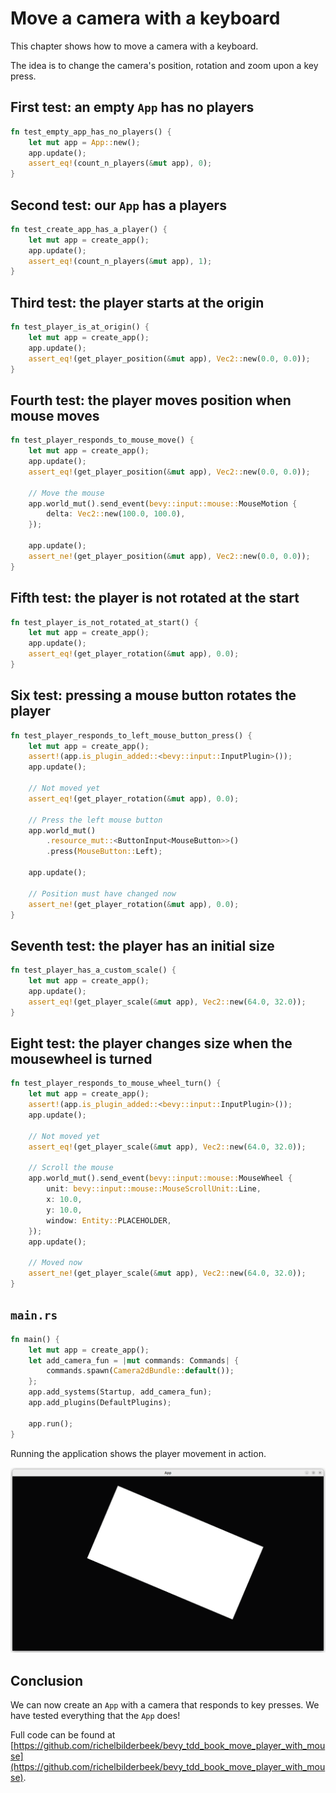 # Move a camera with a keyboard

This chapter shows how to move a camera with a keyboard.

The idea is to change the camera's position, rotation and zoom upon a key press.

## First test: an empty `App` has no players

```rust
fn test_empty_app_has_no_players() {
    let mut app = App::new();
    app.update();
    assert_eq!(count_n_players(&mut app), 0);
}
```

## Second test: our `App` has a players

```rust
fn test_create_app_has_a_player() {
    let mut app = create_app();
    app.update();
    assert_eq!(count_n_players(&mut app), 1);
}
```

## Third test: the player starts at the origin

```rust
fn test_player_is_at_origin() {
    let mut app = create_app();
    app.update();
    assert_eq!(get_player_position(&mut app), Vec2::new(0.0, 0.0));
}

```

## Fourth test: the player moves position when mouse moves

```rust
fn test_player_responds_to_mouse_move() {
    let mut app = create_app();
    app.update();
    assert_eq!(get_player_position(&mut app), Vec2::new(0.0, 0.0));

    // Move the mouse
    app.world_mut().send_event(bevy::input::mouse::MouseMotion {
        delta: Vec2::new(100.0, 100.0),
    });

    app.update();
    assert_ne!(get_player_position(&mut app), Vec2::new(0.0, 0.0));
}
```

## Fifth test: the player is not rotated at the start

```rust
fn test_player_is_not_rotated_at_start() {
    let mut app = create_app();
    app.update();
    assert_eq!(get_player_rotation(&mut app), 0.0);
}
```

## Six test: pressing a mouse button rotates the player

```rust
fn test_player_responds_to_left_mouse_button_press() {
    let mut app = create_app();
    assert!(app.is_plugin_added::<bevy::input::InputPlugin>());
    app.update();

    // Not moved yet
    assert_eq!(get_player_rotation(&mut app), 0.0);

    // Press the left mouse button
    app.world_mut()
        .resource_mut::<ButtonInput<MouseButton>>()
        .press(MouseButton::Left);

    app.update();

    // Position must have changed now
    assert_ne!(get_player_rotation(&mut app), 0.0);
}
```

## Seventh test: the player has an initial size


```rust
fn test_player_has_a_custom_scale() {
    let mut app = create_app();
    app.update();
    assert_eq!(get_player_scale(&mut app), Vec2::new(64.0, 32.0));
}
```

## Eight test: the player changes size when the mousewheel is turned

```rust
fn test_player_responds_to_mouse_wheel_turn() {
    let mut app = create_app();
    assert!(app.is_plugin_added::<bevy::input::InputPlugin>());
    app.update();

    // Not moved yet
    assert_eq!(get_player_scale(&mut app), Vec2::new(64.0, 32.0));

    // Scroll the mouse
    app.world_mut().send_event(bevy::input::mouse::MouseWheel {
        unit: bevy::input::mouse::MouseScrollUnit::Line,
        x: 10.0,
        y: 10.0,
        window: Entity::PLACEHOLDER,
    });
    app.update();

    // Moved now
    assert_ne!(get_player_scale(&mut app), Vec2::new(64.0, 32.0));
}
```

## `main.rs`

```rust
fn main() {
    let mut app = create_app();
    let add_camera_fun = |mut commands: Commands| {
        commands.spawn(Camera2dBundle::default());
    };
    app.add_systems(Startup, add_camera_fun);
    app.add_plugins(DefaultPlugins);

    app.run();
}
```

Running the application shows the player movement in action.

![The App in action](move_player_with_mouse.png)

## Conclusion

We can now create an `App` with a camera that responds to key presses.
We have tested everything that the `App` does!

Full code can be found at [https://github.com/richelbilderbeek/bevy_tdd_book_move_player_with_mouse](https://github.com/richelbilderbeek/bevy_tdd_book_move_player_with_mouse).
